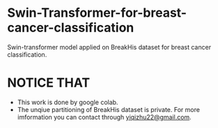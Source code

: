 # Swin-Transformer-for-breast-cancer-classification
Swin-transformer model applied on BreakHis dataset for breast cancer classification.
# NOTICE THAT 
* This work is done by google colab.
* The unqiue partitioning of BreakHis dataset is private. For more imformation you can contact through yiqizhu22@gmail.com.
